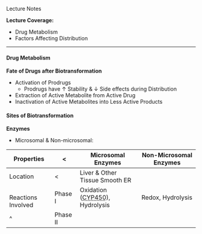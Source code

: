 Lecture Notes

**Lecture Coverage:**
- Drug Metabolism
- Factors Affecting Distribution

---
#### **Drug Metabolism**
**Fate of Drugs after Biotransformation**
- Activation of Prodrugs
	- Prodrugs have ↑ Stability & ↓ Side effects during Distribution
- Extraction of Active Metabolite from Active Drug
- Inactivation of Active Metabolites into Less Active Products


#### **Sites of Biotransformation**
**Enzymes**
- Microsomal & Non-microsomal:

| Properties             | <        | Microsomal Enzymes                                   | Non-Microsomal Enzymes |
| ---------------------- | -------- | ---------------------------------------------------- | ---------------------- |
| Location               | <        | Liver & Other Tissue Smooth ER                       |                        |
| <br>Reactions Involved | Phase I  | Oxidation (<abbr Title="">CYP450</abbr>), Hydrolysis | Redox, Hydrolysis      |
| ^                      | Phase II |                                                      |                        |
